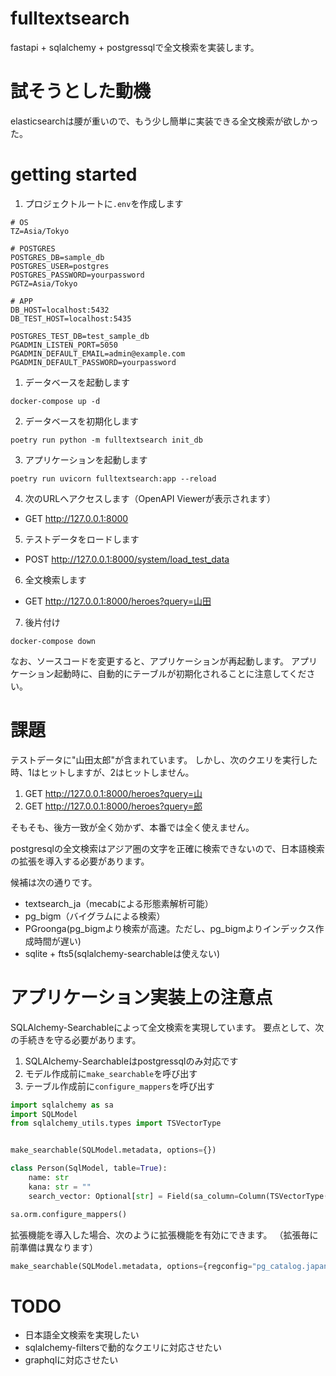 # fulltextsearch
fastapi + sqlalchemy + postgressqlで全文検索を実装します。

# 試そうとした動機

elasticsearchは腰が重いので、もう少し簡単に実装できる全文検索が欲しかった。

# getting started

1. プロジェクトルートに`.env`を作成します

```
# OS
TZ=Asia/Tokyo

# POSTGRES
POSTGRES_DB=sample_db
POSTGRES_USER=postgres
POSTGRES_PASSWORD=yourpassword
PGTZ=Asia/Tokyo

# APP
DB_HOST=localhost:5432
DB_TEST_HOST=localhost:5435

POSTGRES_TEST_DB=test_sample_db
PGADMIN_LISTEN_PORT=5050
PGADMIN_DEFAULT_EMAIL=admin@example.com
PGADMIN_DEFAULT_PASSWORD=yourpassword

```

1. データベースを起動します

``` shell
docker-compose up -d
```

2. データベースを初期化します

``` shell
poetry run python -m fulltextsearch init_db
```

3. アプリケーションを起動します

``` shell
poetry run uvicorn fulltextsearch:app --reload
```

4. 次のURLへアクセスします（OpenAPI Viewerが表示されます）
- GET http://127.0.0.1:8000

5. テストデータをロードします
- POST http://127.0.0.1:8000/system/load_test_data

6. 全文検索します
- GET http://127.0.0.1:8000/heroes?query=山田

7. 後片付け

``` shell
docker-compose down
```

なお、ソースコードを変更すると、アプリケーションが再起動します。
アプリケーション起動時に、自動的にテーブルが初期化されることに注意してください。

# 課題

テストデータに"山田太郎"が含まれています。
しかし、次のクエリを実行した時、1はヒットしますが、2はヒットしません。

1. GET http://127.0.0.1:8000/heroes?query=山
2. GET http://127.0.0.1:8000/heroes?query=郎

そもそも、後方一致が全く効かず、本番では全く使えません。

postgresqlの全文検索はアジア圏の文字を正確に検索できないので、日本語検索の拡張を導入する必要があります。

候補は次の通りです。

- textsearch_ja（mecabによる形態素解析可能）
- pg_bigm（バイグラムによる検索）
- PGroonga(pg_bigmより検索が高速。ただし、pg_bigmよりインデックス作成時間が遅い)
- sqlite + fts5(sqlalchemy-searchableは使えない)

# アプリケーション実装上の注意点

SQLAlchemy-Searchableによって全文検索を実現しています。
要点として、次の手続きを守る必要があります。

1. SQLAlchemy-Searchableはpostgressqlのみ対応です
2. モデル作成前に`make_searchable`を呼び出す
3. テーブル作成前に`configure_mappers`を呼び出す

``` python
import sqlalchemy as sa
import SQLModel
from sqlalchemy_utils.types import TSVectorType


make_searchable(SQLModel.metadata, options={})

class Person(SqlModel, table=True):
    name: str
    kana: str = ""
    search_vector: Optional[str] = Field(sa_column=Column(TSVectorType(name, kana))

sa.orm.configure_mappers()
```

拡張機能を導入した場合、次のように拡張機能を有効にできます。
（拡張毎に前準備は異なります）

``` python
make_searchable(SQLModel.metadata, options={regconfig="pg_catalog.japanese"})
```

# TODO

- 日本語全文検索を実現したい
- sqlalchemy-filtersで動的なクエリに対応させたい
- graphqlに対応させたい
